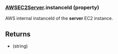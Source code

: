 ### [AWSEC2Server](AWSEC2Server.md).instanceId (property)




AWS internal instanceId of the **server** EC2 instance.

Returns
-----------
* (string)

